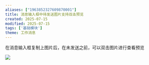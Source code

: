 ```yaml
---
aliases: ["1963852327609870001"]
title: 消息输入框中待发送图片支持双击预览
created: 2025-07-15
modified: 2025-07-15
tags: ['基础模块']
theme: 工作消息
---
```


在消息输入框复制上图片后，在未发送之前，可以双击图片进行查看预览

![](0063915b7df0c3c82107e11efcfb455c.jpg)